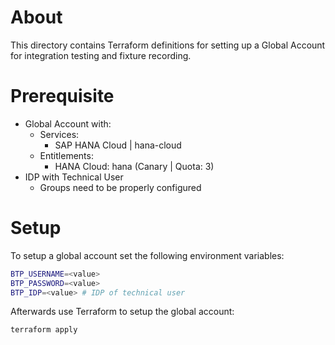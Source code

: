 # About
This directory contains Terraform definitions for setting up a Global Account for integration testing and fixture recording.

# Prerequisite
- Global Account with:
  - Services:
    - SAP HANA Cloud | hana-cloud
  - Entitlements:
    - HANA Cloud: hana (Canary | Quota: 3)
- IDP with Technical User
  - Groups need to be properly configured

# Setup
To setup a global account set the following environment variables:
```sh
BTP_USERNAME=<value>
BTP_PASSWORD=<value>
BTP_IDP=<value> # IDP of technical user
```

Afterwards use Terraform to setup the global account:
```sh
terraform apply
```

